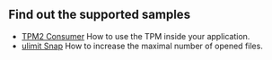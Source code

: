## Find out the supported samples 

* [TPM2 Consumer](tpm2.consumer/README.md) How to use the TPM inside your application.
* [ulimit Snap](ulimit-snap/README.md) How to increase the maximal number of opened files.